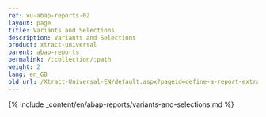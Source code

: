 ```yaml
---
ref: xu-abap-reports-02
layout: page
title: Variants and Selections
description: Variants and Selections
product: xtract-universal
parent: abap-reports
permalink: /:collection/:path
weight: 2
lang: en_GB
old_url: /Xtract-Universal-EN/default.aspx?pageid=define-a-report-extraction
---
```


{% include _content/en/abap-reports/variants-and-selections.md %}